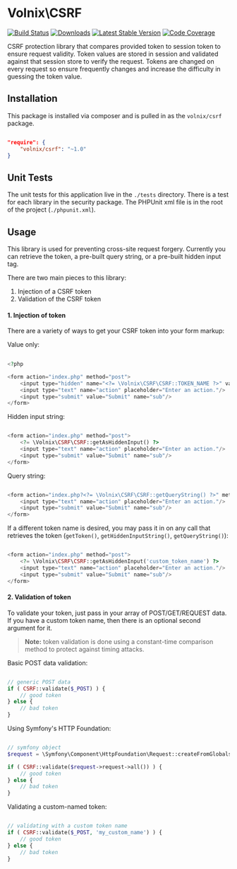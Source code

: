 # Volnix\CSRF

[![Build Status](https://img.shields.io/travis/volnix/csrf.svg?style=flat-square)](https://travis-ci.org/volnix/csrf) [![Downloads](https://img.shields.io/packagist/dt/volnix/csrf.svg?style=flat-square)](https://packagist.org/packages/volnix/csrf) [![Latest Stable Version](https://img.shields.io/packagist/v/volnix/csrf.svg?style=flat-square)](https://packagist.org/packages/volnix/csrf) [![Code Coverage](https://img.shields.io/scrutinizer/coverage/g/volnix/csrf.svg?style=flat-square)](https://scrutinizer-ci.com/g/volnix/csrf/?branch=master)


CSRF protection library that compares provided token to session token to ensure request validity.  Token values are stored in session and validated against that session store to verify the request.  Tokens are changed on every request so ensure frequently changes and increase the difficulty in guessing the token value.

## Installation

This package is installed via composer and is pulled in as the `volnix/csrf` package.

```json

"require": {
    "volnix/csrf": "~1.0"
}

```

## Unit Tests

The unit tests for this application live in the `./tests` directory.  There is a test for each library in the security package.  The PHPUnit xml file is in the root of the project (`./phpunit.xml`).

## Usage

This library is used for preventing cross-site request forgery.  Currently you can retrieve the token, a pre-built query string, or a pre-built hidden input tag.

There are two main pieces to this library:

1. Injection of a CSRF token
2. Validation of the CSRF token

#### 1. Injection of token

There are a variety of ways to get your CSRF token into your form markup:

Value only:

```php
	
<?php

<form action="index.php" method="post">
	<input type="hidden" name="<?= \Volnix\CSRF\CSRF::TOKEN_NAME ?>" value="<?= \Volnix\CSRF\CSRF::getToken() ?>"/>
	<input type="text" name="action" placeholder="Enter an action."/>
	<input type="submit" value="Submit" name="sub"/>
</form>

```

Hidden input string:

```php

<form action="index.php" method="post">
	<?= \Volnix\CSRF\CSRF::getAsHiddenInput() ?>
	<input type="text" name="action" placeholder="Enter an action."/>
	<input type="submit" value="Submit" name="sub"/>
</form>

```

Query string:

```php

<form action="index.php?<?= \Volnix\CSRF\CSRF::getQueryString() ?>" method="get">
	<input type="text" name="action" placeholder="Enter an action."/>
	<input type="submit" value="Submit" name="sub"/>
</form>

```

If a different token name is desired, you may pass it in on any call that retrieves the token (`getToken()`, `getHiddenInputString()`, `getQueryString()`):

```php

<form action="index.php" method="post">
	<?= \Volnix\CSRF\CSRF::getAsHiddenInput('custom_token_name') ?>
	<input type="text" name="action" placeholder="Enter an action."/>
	<input type="submit" value="Submit" name="sub"/>
</form>

```

#### 2. Validation of token

To validate your token, just pass in your array of POST/GET/REQUEST data.  If you have a custom token name, then there is an optional second argument for it.

> **Note:** token validation is done using a constant-time comparison method to protect against timing attacks.

Basic POST data validation:

```php

// generic POST data
if ( CSRF::validate($_POST) ) {
	// good token
} else {
	// bad token
}

```

Using Symfony's HTTP Foundation:

```php

// symfony object
$request = \Symfony\Component\HttpFoundation\Request::createFromGlobals();

if ( CSRF::validate($request->request->all()) ) {
	// good token
} else {
	// bad token
}

```

Validating a custom-named token:

```php

// validating with a custom token name
if ( CSRF::validate($_POST, 'my_custom_name') ) {
	// good token
} else {
	// bad token
}

```
